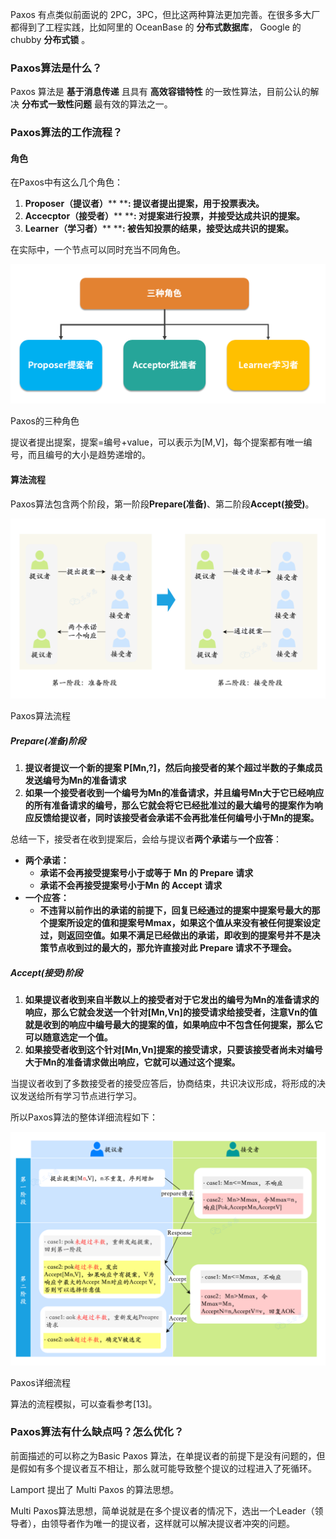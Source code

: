 Paxos 有点类似前面说的 2PC，3PC，但比这两种算法更加完善。在很多多大厂都得到了工程实践，比如阿里的 OceanBase 的 **分布式数据库**， Google 的 chubby **分布式锁** 。

### **Paxos算法是什么？**
Paxos 算法是 **基于消息传递** 且具有 **高效容错特性** 的一致性算法，目前公认的解决 **分布式一致性问题** 最有效的算法之一。

### **Paxos算法的工作流程？**
#### 角色
在Paxos中有这么几个角色：

1. **Proposer（提议者）**** ****: 提议者提出提案，用于投票表决。**
2. **Accecptor（接受者）**** ****: 对提案进行投票，并接受达成共识的提案。**
3. **Learner（学习者）**** ****: 被告知投票的结果，接受达成共识的提案。**

在实际中，一个节点可以同时充当不同角色。

![1696574091668-8c453f37-6e0b-496e-8b63-dda586174498.png](./assets/1696574091668-8c453f37-6e0b-496e-8b63-dda586174498.png)

Paxos的三种角色

提议者提出提案，提案=编号+value，可以表示为[M,V]，每个提案都有唯一编号，而且编号的大小是趋势递增的。

#### 算法流程
Paxos算法包含两个阶段，第一阶段**Prepare(准备)**、第二阶段**Accept(接受)**。

![1695892187691-49e874ad-fe63-49fc-a6ec-5d6051134e6e.png](./assets/1695892187691-49e874ad-fe63-49fc-a6ec-5d6051134e6e.png)

Paxos算法流程

##### Prepare(准备)阶段
1. **提议者提议一个新的提案 P[Mn,?]，然后向接受者的某个超过半数的子集成员发送编号为Mn的准备请求**
2. **如果一个接受者收到一个编号为Mn的准备请求，并且编号Mn大于它已经响应的所有准备请求的编号，那么它就会将它已经批准过的最大编号的提案作为响应反馈给提议者，同时该接受者会承诺不会再批准任何编号小于Mn的提案。**

总结一下，接受者在收到提案后，会给与提议者**两个承诺**与**一个应答**：

+ **两个承诺：**
    - **承诺不会再接受提案号小于或等于 Mn 的 Prepare 请求**
    - **承诺不会再接受提案号小于Mn 的 Accept 请求**
+ **一个应答：**
    - **不违背以前作出的承诺的前提下，回复已经通过的提案中提案号最大的那个提案所设定的值和提案号Mmax，如果这个值从来没有被任何提案设定过，则返回空值。如果不满足已经做出的承诺，即收到的提案号并不是决策节点收到过的最大的，那允许直接对此 Prepare 请求不予理会。**

##### Accept(接受)阶段
1. **如果提议者收到来自半数以上的接受者对于它发出的编号为Mn的准备请求的响应，那么它就会发送一个针对[Mn,Vn]的接受请求给接受者，注意Vn的值就是收到的响应中编号最大的提案的值，如果响应中不包含任何提案，那么它可以随意选定一个值。**
2. **如果接受者收到这个针对[Mn,Vn]提案的接受请求，只要该接受者尚未对编号大于Mn的准备请求做出响应，它就可以通过这个提案。**

当提议者收到了多数接受者的接受应答后，协商结束，共识决议形成，将形成的决议发送给所有学习节点进行学习。

所以Paxos算法的整体详细流程如下：

![1695892187582-f6c5442c-822b-4555-a9a6-89f58860f0c9.png](./assets/1695892187582-f6c5442c-822b-4555-a9a6-89f58860f0c9.png)

Paxos详细流程

算法的流程模拟，可以查看参考[13]。

### **Paxos算法有什么缺点吗？怎么优化？**
前面描述的可以称之为Basic Paxos 算法，在单提议者的前提下是没有问题的，但是假如有多个提议者互不相让，那么就可能导致整个提议的过程进入了死循环。

Lamport 提出了 Multi Paxos 的算法思想。

Multi Paxos算法思想，简单说就是在多个提议者的情况下，选出一个Leader（领导者），由领导者作为唯一的提议者，这样就可以解决提议者冲突的问题。

